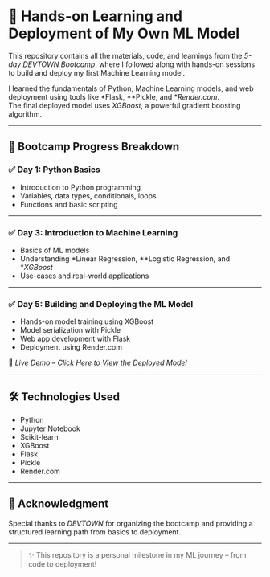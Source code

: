 # 🚀 Hands-on Learning and Deployment of My Own ML Model

This repository contains all the materials, code, and learnings from the *5-day DEVTOWN Bootcamp*, where I followed along with hands-on sessions to build and deploy my first Machine Learning model.  

I learned the fundamentals of Python, Machine Learning models, and web deployment using tools like *Flask, **Pickle, and **Render.com*.  
The final deployed model uses *XGBoost*, a powerful gradient boosting algorithm.

---

## 📅 Bootcamp Progress Breakdown

### ✅ Day 1: Python Basics
- Introduction to Python programming
- Variables, data types, conditionals, loops
- Functions and basic scripting

---

### ✅ Day 3: Introduction to Machine Learning
- Basics of ML models
- Understanding *Linear Regression, **Logistic Regression, and **XGBoost*
- Use-cases and real-world applications

---

### ✅ Day 5: Building and Deploying the ML Model
- Hands-on model training using XGBoost
- Model serialization with Pickle
- Web app development with Flask
- Deployment using Render.com

🔗 *[Live Demo – Click Here to View the Deployed Model](#)*  
<!-- Replace the # above with your actual Render or deployment link -->

---

## 🛠 Technologies Used
- Python
- Jupyter Notebook
- Scikit-learn
- XGBoost
- Flask
- Pickle
- Render.com

---

## 🙌 Acknowledgment
Special thanks to *DEVTOWN* for organizing the bootcamp and providing a structured learning path from basics to deployment.

---

> ✨ This repository is a personal milestone in my ML journey – from code to deployment!
